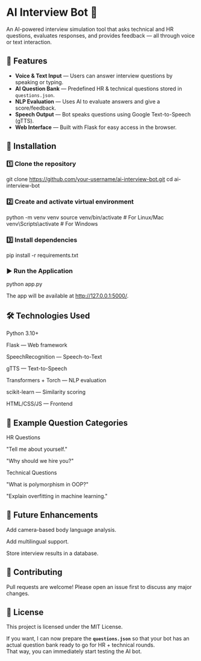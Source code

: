 # AI Interview Bot 🤖

An AI-powered interview simulation tool that asks technical and HR questions, evaluates responses, and provides feedback — all through voice or text interaction.

## 📌 Features
- **Voice & Text Input** — Users can answer interview questions by speaking or typing.
- **AI Question Bank** — Predefined HR & technical questions stored in `questions.json`.
- **NLP Evaluation** — Uses AI to evaluate answers and give a score/feedback.
- **Speech Output** — Bot speaks questions using Google Text-to-Speech (gTTS).
- **Web Interface** — Built with Flask for easy access in the browser.

## 🚀 Installation

### 1️⃣ Clone the repository

git clone https://github.com/your-username/ai-interview-bot.git
cd ai-interview-bot

### 2️⃣ Create and activate virtual environment

python -m venv venv
source venv/bin/activate   # For Linux/Mac
venv\Scripts\activate      # For Windows

### 3️⃣ Install dependencies

pip install -r requirements.txt

### ▶️ Run the Application

python app.py

The app will be available at http://127.0.0.1:5000/.

## 🛠 Technologies Used

Python 3.10+

Flask — Web framework

SpeechRecognition — Speech-to-Text

gTTS — Text-to-Speech

Transformers + Torch — NLP evaluation

scikit-learn — Similarity scoring

HTML/CSS/JS — Frontend

## 📜 Example Question Categories

HR Questions

"Tell me about yourself."

"Why should we hire you?"


Technical Questions

"What is polymorphism in OOP?"

"Explain overfitting in machine learning."

## 📌 Future Enhancements

Add camera-based body language analysis.

Add multilingual support.

Store interview results in a database.

## 🤝 Contributing

Pull requests are welcome! Please open an issue first to discuss any major changes.


## 📄 License

This project is licensed under the MIT License.

If you want, I can now prepare the **`questions.json`** so that your bot has an actual question bank ready to go for HR + technical rounds.  
That way, you can immediately start testing the AI bot.

